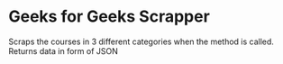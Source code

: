 # Geeks for Geeks Scrapper

Scraps the courses in 3 different categories when the method is called. Returns data in form of JSON
